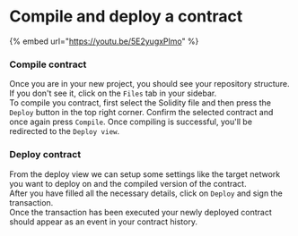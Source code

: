 # Compile and deploy a contract

{% embed url="https://youtu.be/5E2yugxPlmo" %}

### Compile contract

Once you are in your new project, you should see your repository structure. \
If you don't see it, click on the `Files` tab in your sidebar. \
To compile you contract, first select the Solidity file and then press the `Deploy` button in the top right corner. Confirm the selected contract and once again press `Compile`. Once compiling is successful, you'll be redirected to the `Deploy view`.

### Deploy contract

From the deploy view we can setup some settings like the target network you want to deploy on and the compiled version of the contract. \
After you have filled all the necessary details, click on `Deploy` and sign the transaction. \
Once the transaction has been executed your newly deployed contract should appear as an event in your contract history.
